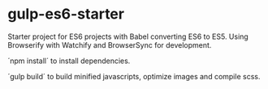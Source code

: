 # gulp-es6-starter

Starter project for ES6 projects with Babel converting ES6 to ES5. Using Browserify with Watchify and BrowserSync for development.

´npm install´ to install dependencies. 

´gulp build´ to build minified javascripts, optimize images and compile scss.
